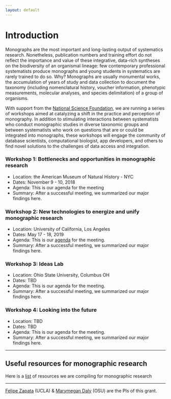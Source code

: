 ```yaml
---
layout: default
---
```


# Introduction

Monographs are the most important and long-lasting output of systematics research. Nonetheless, publication numbers and training effort do not reflect the importance and value of these integrative, data-rich syntheses on the biodiversity of an organismal lineage: few contemporary professional systematists produce monographs and young students in systematics are rarely trained to do so. Why? Monographs are usually monumental works, the accumulation of years of study and data collection to document the taxonomy (including nomenclatural history, voucher information, phenotypic measurements, molecular analyses, and species delimitation) of a group of organisms.

With support from the [National Science Foundation](https://www.nsf.gov/awardsearch/showAward?AWD_ID=1839202&HistoricalAwards=false), we are running a series of workshops aimed at catalyzing a shift in the practice and perception of monography. In addition to stimulating interactions between systematists who conduct monographic studies in diverse taxonomic groups and between systematists who work on questions that are or could be integrated into monographs, these workshops will engage the community of database scientists, computational biologist, app developers, and others to find novel solutions to the challenges of data access and integration.

### Workshop 1: Bottlenecks and opportunities in monographic research

* Location: the American Museum of Natural History - NYC
* Dates: November 9 - 10, 2018
* Agenda: This is our agenda for the meeting
* Summary: After a successful meeting, we summarized our major findings here.

### Workshop 2: New technologies to energize and unify monographic research

* Location: University of California, Los Angeles
* Dates: May 17 - 18, 2019
* Agenda: This is our [agenda](./W2Agenda.html) for the meeting.
* Summary: After a successful meeting, we summarized our major findings here.

### Workshop 3: Ideas Lab

* Location: Ohio State University, Columbus OH
* Dates: TBD
* Agenda: This is our agenda for the meeting.
* Summary: After a successful meeting, we summarized our major findings here.

### Workshop 4: Looking into the future

* Location: TBD
* Dates: TBD
* Agenda: This is our agenda for the meeting.
* Summary: After a successful meeting, we summarized our major findings here.

---

## Useful resources for monographic research

Here is a [list](./resources.md) of resources we are compiling for monographic research 


---

[Felipe Zapata](http://zapatalab.org) (UCLA) & [Marymegan Daly](https://eeob.osu.edu/people/daly.66) (OSU) are the PIs of this grant.

